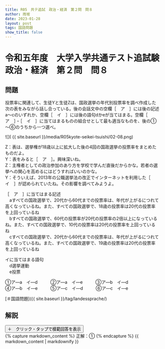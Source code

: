 ```yaml
---
title: R05　共テ追試　政治・経済　第２問　問８
author: 雨坂
date: 2023-01-28
layout: post
tags: 国語問題
show_title: false
---
```

  
# 令和五年度　大学入学共通テスト追試験　政治・経済　第２問　問８  
  
## 問題  
投票率に関連して、生徒Yと生徒Zは、国政選挙の年代別投票率を調べ作成した次の表をみながら話し合っている。後の会話文中の空欄［　ア　］には後の記述a～cのいずれか、空欄［　イ　］には後の語句dかeが当てはまる。空欄［　ア　］・［　イ　］に当てはまるものの組合せとして最も適当なものを、後の①～⑥のうちから一つ選べ。  
  
![]( {{ site.baseurl }}/media/R05kyote-seikei-tsuishi/02-08.png)  
  
Z：表は、選挙権が18歳以上に拡大した後の4回の国政選挙の投票率をまとめたものだよ。  
Y：表をみると［　ア　］。興味深いね。  
Z：主権者としての政治参加のあり方を学校で学んだ直後だからかな。若者の選挙への関心を高めるにはどうすればいいのかな。  
Y：そういえば、2013年の公職選挙法の改正でインターネットを利用した［　イ　］が認められていたね。その影響を調べてみようよ。  
  
［　ア　］に当てはまる記述  
　aすべての国政選挙で、20代から60代までの投票率は、年代が上がるにつれて高くなっているね。また、すべての国政選挙で、18歳の投票率は20代の投票率を上回っているね  
　bすべての国政選挙で、60代の投票率が20代の投票率の2倍以上になっているね。また、すべての国政選挙で、10代の投票率は20代の投票率を上回っているね  
　cすべての国政選挙で、20代から60代までの投票率は、年代が上がるにつれて高くなっているね。また、すべての国政選挙で、19歳の投票率は20代の投票率を上回っているね  
  
イに当てはまる語句  
　d選挙運動  
　e投票  
  
①ア―a　イ―d　　　②ア―a　イ―e　　　③ア―b　イ―d  
④ア―b　イ―e　　　⑤ア―c　イ―d　　　⑥ア―c　イ―e  
  
[＃国語問題]({{ site.baseurl }}/tag/landessprache/)  
  
## 解説  
<div class="collapsible">
  <button class="collapsible-button">＋　クリック・タップで模範回答を表示</button>
  <div class="collapsible-content">
    {% capture markdown_content %}
正解：①  
    {% endcapture %}
    {{ markdown_content | markdownify }}
  </div>
</div>